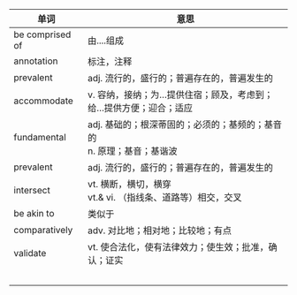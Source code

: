 | 单词            | 意思                                                         |
| --------------- | ------------------------------------------------------------ |
| be comprised of | 由....组成                                                   |
| annotation      | 标注，注释                                                   |
| prevalent       | adj. 流行的，盛行的；普遍存在的，普遍发生的                  |
| accommodate     | v. 容纳，接纳；为…提供住宿；顾及，考虑到；给…提供方便；迎合；适应 |
| fundamental     | adj. 基础的；根深蒂固的；必须的；基频的；基音的<br/>n. 原理；基音；基谐波 |
| prevalent       | adj. 流行的，盛行的；普遍存在的，普遍发生的                  |
| intersect       | vt. 横断，横切，横穿<br/>vt.& vi. （指线条、道路等）相交，交叉 |
| be akin to      | 类似于                                                       |
| comparatively   | adv. 对比地；相对地；比较地；有点                            |
| validate        | vt. 使合法化，使有法律效力；使生效；批准，确认；证实         |
|                 |                                                              |
|                 |                                                              |
|                 |                                                              |
|                 |                                                              |
|                 |                                                              |

